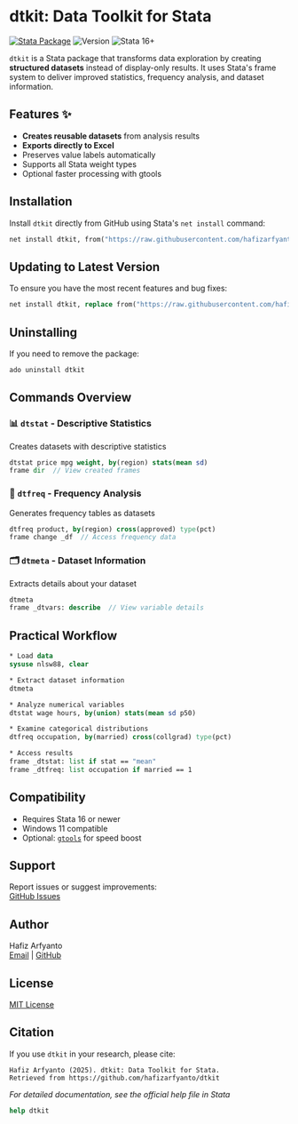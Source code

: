 # dtkit: Data Toolkit for Stata

[![Stata Package](https://img.shields.io/badge/Stata-ado-blue)](https://github.com/hafizarfyanto/dtkit)
![Version](https://img.shields.io/badge/Version-2.1.0-green)
![Stata 16+](https://img.shields.io/badge/Stata-16%2B-purple)

`dtkit` is a Stata package that transforms data exploration by creating **structured datasets** instead of display-only results. It uses Stata's frame system to deliver improved statistics, frequency analysis, and dataset information.

## Features ✨

- **Creates reusable datasets** from analysis results
- **Exports directly to Excel**
- Preserves value labels automatically
- Supports all Stata weight types
- Optional faster processing with gtools

## Installation

Install `dtkit` directly from GitHub using Stata's `net install` command:

```stata
net install dtkit, from("https://raw.githubusercontent.com/hafizarfyanto/dtkit/main/")
```

## Updating to Latest Version
To ensure you have the most recent features and bug fixes:

```stata
net install dtkit, replace from("https://raw.githubusercontent.com/hafizarfyanto/dtkit/main/")
```

## Uninstalling
If you need to remove the package:

```stata
ado uninstall dtkit
```

## Commands Overview

### 📊 `dtstat` - Descriptive Statistics
Creates datasets with descriptive statistics

```stata
dtstat price mpg weight, by(region) stats(mean sd)
frame dir  // View created frames
```

### 🔢 `dtfreq` - Frequency Analysis
Generates frequency tables as datasets

```stata
dtfreq product, by(region) cross(approved) type(pct)
frame change _df  // Access frequency data
```

### 🗂️ `dtmeta` - Dataset Information
Extracts details about your dataset

```stata
dtmeta
frame _dtvars: describe  // View variable details
```

## Practical Workflow

```stata
* Load data
sysuse nlsw88, clear

* Extract dataset information
dtmeta

* Analyze numerical variables
dtstat wage hours, by(union) stats(mean sd p50)

* Examine categorical distributions
dtfreq occupation, by(married) cross(collgrad) type(pct)

* Access results
frame _dtstat: list if stat == "mean"
frame _dtfreq: list occupation if married == 1
```

## Compatibility
- Requires Stata 16 or newer
- Windows 11 compatible
- Optional: [`gtools`](https://github.com/mcaceresb/stata-gtools) for speed boost

## Support
Report issues or suggest improvements:  
[GitHub Issues](https://github.com/hafizarfyanto/dtkit/issues)

## Author
Hafiz Arfyanto  
[Email](mailto:hafizarfyanto@gmail.com) | [GitHub](https://github.com/hafizarfyanto)

## License
[MIT License](LICENSE)

## Citation

If you use `dtkit` in your research, please cite:

```
Hafiz Arfyanto (2025). dtkit: Data Toolkit for Stata. 
Retrieved from https://github.com/hafizarfyanto/dtkit
```

*For detailed documentation, see the official help file in Stata*
```Stata
help dtkit
```
